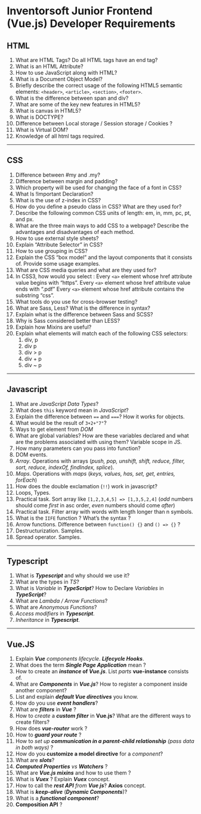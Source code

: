 # Inventorsoft Junior Frontend (Vue.js) Developer Requirements

## HTML
  1. What are HTML Tags? Do all HTML tags have an end tag?
  1. What is an HTML Attribute?
  1. How to use JavaScript along with HTML?
  1. What is a Document Object Model?
  1. Briefly describe the correct usage of the following HTML5 semantic elements: `<header>`, `<article>`, `<section>`, `<footer>`.
  1. What is the difference between span and div?
  1. What are some of the key new features in HTML5?
  1. What is canvas in HTML5?
  1. What is DOCTYPE?
  1. Difference between Local storage / Session storage / Cookies ?
  1. What is Virtual DOM?
  1. Knowledge of all html tags required.
---
## CSS
1. Difference between #my and .my?
1. Difference between margin and padding?
1. Which property will be used for changing the face of a font in CSS?
1. What Is !Important Declaration?
1. What is the use of z-index in CSS?
1. How do you define a pseudo class in CSS? What are they used for?
1. Describe the following common CSS units of length: em, in, mm, pc, pt, and px.
1. What are the three main ways to add CSS to a webpage? Describe the advantages and disadvantages of each method.
1. How to use external style sheets?
1. Explain “Attribute Selector” in CSS?
1. How to use grouping in CSS?
1. Explain the CSS “box model” and the layout components that it consists of. Provide some usage examples.
1. What are CSS media queries and what are they used for?
1. In CSS3, how would you select :
  Every `<a>` element whose href  attribute value begins with “https”.
  Every `<a>` element  whose href  attribute value ends with “.pdf”
  Every `<a>` element  whose href  attribute contains the substring “css”.
1. What tools do you use for cross-browser testing?
1. What are Sass, Less? What is the difference in syntax?
1. Explain what is the difference between Sass and SCSS?
1. Why is Sass considered better than LESS?
1. Explain how Mixins are useful?
1. Explain what elements will match each of the following CSS selectors:
   1. div, p
   1. div p
   1. div > p
   1. div + p
   1. div ~ p

---
## Javascript
1. What are *JavaScript Data Types*?
1. What does `this` keyword mean in *JavaScript*?
1. Explain the difference between `==` and `===`? How it works for objects.
1. What would be the result of `3+2+"7"`?
1. Ways to get element from *DOM*
1. What are global variables? How are these variables declared and what are the problems associated with using them? Variable scope in JS.
1. How many parameters can you pass into function?
1. DOM events.
1. *Array*. Operations with arrays (*push, pop, unshift, shift, reduce, filter, sort, reduce, indexOf, findIndex, splice*).
1. *Maps*. Operations with *maps* (*keys, values, has, set, get, entries, forEach*)
1. How does the double exclamation (`!!`) work in javascript?
1. Loops, Types.
1. Practical task. Sort array like `[1,2,3,4,5] => [1,3,5,2,4]` (*odd* numbers should come *first* in asc order, *even* numbers should come *after*)
1. Practical task. Filter array with words with length longer than n symbols.
1. What is the `IIFE` function ? What’s the syntax ?
1. Arrow functions. Difference between `function() {}` and `() => {}` ?
1. Destructurization. Samples.
1. Spread operator. Samples.
---
## Typescript
1. What is ***Typescript*** and why should we use it?
1. What are the types in *TS*?
1. What is *Variable* in ***TypeScript***? How to Declare *Variables* in ***TypeScript***?
1. What are *Lambda / Arrow Functions*?
1. What are *Anonymous Functions*?
1. *Access modifiers* in ***Typescript***.
1. *Inheritance* in ***Typescript***.
---
## Vue.JS
1. Explain *__Vue__ components lifecycle*. ***Lifecycle Hooks***.
1. What does the term ***Single Page Application*** mean ?
1. How to create an **_instance_ of _Vue.js_**. List *parts* **vue-instance** consists of.
1. What are ***Components*** in ***Vue.js***? How to register a component inside another component?
1. List and explain ***default Vue directives*** you know.
1. How do you use ***event handlers***?
1. What are ***filters*** in ***Vue*** ?
1. How to *create* a ***custom filter*** in **Vue.js**? What are the different ways to create filters?
1. How does ***vue-router*** work ?
1. How to ***guard your route*** ?
1. How to *set up __communication in a parent-child relationship__ (pass data in both ways)* ?
1. How do you **customize a model directive** for a *component*?
1. What are ***slots***?
1. *__Computed Properties__ vs __Watchers__* ?
1. What are ***Vue.js mixins*** and how to use them ?
1. What is ***Vuex*** ? Explain ***Vuex*** concept.
1. How to call the *__rest API__ from __Vue js__*? **Axios** concept.
1. What is ***keep-alive*** (***Dynamic Components***)?
1. What is a ***functional component***?
1. **Composition API** ?




